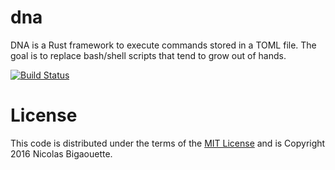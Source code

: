 # dna
DNA is a Rust framework to execute commands stored in a TOML file. The goal is to replace bash/shell scripts
that tend to grow out of hands.

[![Build Status](https://travis-ci.org/nbigaouette/dna.svg?branch=master)](https://travis-ci.org/nbigaouette/dna)


# License

This code is distributed under the terms of the [MIT License](https://opensource.org/licenses/MIT) and is Copyright 2016 Nicolas Bigaouette.

